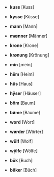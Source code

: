 * **kuss** [Kuss]
* **kysse** [Küsse]

* **mann** [Mann]
* **mænner** [Männer]

* **krone** [Krone]
* **krønung** [Krönung]

* **mĩn** [mein]
* **hẽm** [Heim]
* **hũs** [Haus]
* **hỹser** [Häuser]
* **bõm** [Baum]
* **bø̃me** [Bäume]


* **word** [Wort]
* **wørder** [Wörter]

* **wůlf** [Wolf]
* **wẙlfe** [Wölfe]

* **bǒk** [Buch]
* **bø̌ker** [Büch]

